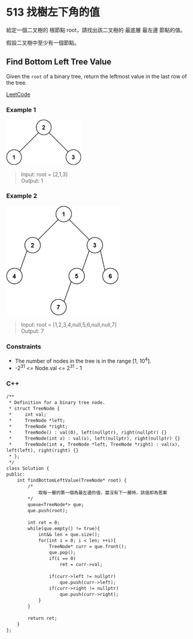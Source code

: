 # 513  找樹左下角的值

給定一個二叉樹的 根節點 root，請找出該二叉樹的 最底層 最左邊 節點的值。

假設二叉樹中至少有一個節點。

##  Find Bottom Left Tree Value

Given the `root` of a binary tree, return the leftmost value in the last row of the tree.


[LeetCode](https://leetcode.cn/problems/find-bottom-left-tree-value/)

### Example 1

<img src="img/513_1.jpg" width = "200"/>

>Input: root = [2,1,3]  
Output: 1  

### Example 2

<img src="img/513_2.jpg" width = "300"/>

> Input: root = [1,2,3,4,null,5,6,null,null,7]  
Output: 7  


### Constraints

* The number of nodes in the tree is in the range [1, 10<sup>4</sup>].
* -2<sup>31</sup> <= Node.val <= 2<sup>31</sup> - 1

### C++ 

```
/**
 * Definition for a binary tree node.
 * struct TreeNode {
 *     int val;
 *     TreeNode *left;
 *     TreeNode *right;
 *     TreeNode() : val(0), left(nullptr), right(nullptr) {}
 *     TreeNode(int x) : val(x), left(nullptr), right(nullptr) {}
 *     TreeNode(int x, TreeNode *left, TreeNode *right) : val(x), left(left), right(right) {}
 * };
 */
class Solution {
public:
    int findBottomLeftValue(TreeNode* root) {
        /*
            取每一層的第一個為最左邊的值，當沒有下一層時，該值即為答案
        */
        queue<TreeNode*> que;
        que.push(root);

        int ret = 0; 
        while(que.empty() != true){
            int&& len = que.size();
            for(int i = 0; i < len; ++i){
                TreeNode* curr = que.front();
                que.pop();
                if(i == 0)
                    ret = curr->val;
                
                if(curr->left != nullptr)
                    que.push(curr->left);
                if(curr->right != nullptr)
                    que.push(curr->right);
            }
        }

        return ret;
    }
};
```
